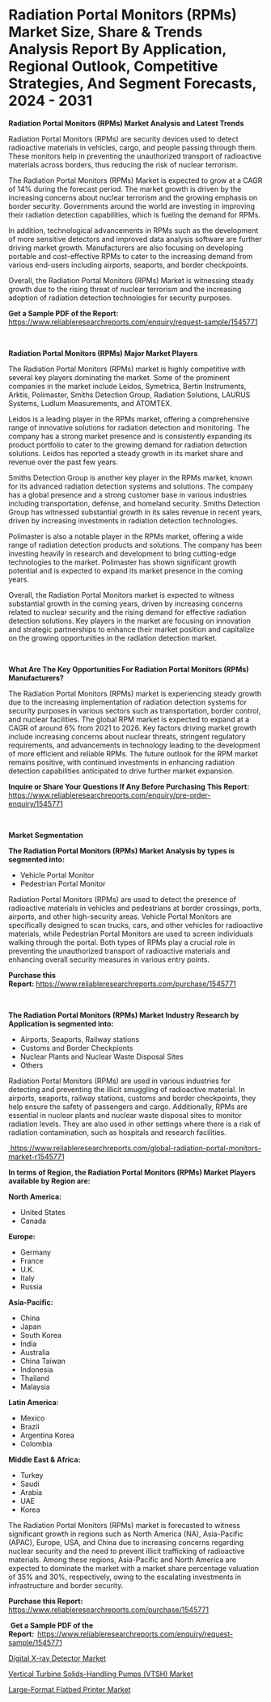 <p><h1>Radiation Portal Monitors (RPMs) Market Size, Share & Trends Analysis Report By Application, Regional Outlook, Competitive Strategies, And Segment Forecasts, 2024 - 2031</h1></p><p><strong>Radiation Portal Monitors (RPMs) Market Analysis and Latest Trends</strong></p>
<p><p>Radiation Portal Monitors (RPMs) are security devices used to detect radioactive materials in vehicles, cargo, and people passing through them. These monitors help in preventing the unauthorized transport of radioactive materials across borders, thus reducing the risk of nuclear terrorism.</p><p>The Radiation Portal Monitors (RPMs) Market is expected to grow at a CAGR of 14% during the forecast period. The market growth is driven by the increasing concerns about nuclear terrorism and the growing emphasis on border security. Governments around the world are investing in improving their radiation detection capabilities, which is fueling the demand for RPMs.</p><p>In addition, technological advancements in RPMs such as the development of more sensitive detectors and improved data analysis software are further driving market growth. Manufacturers are also focusing on developing portable and cost-effective RPMs to cater to the increasing demand from various end-users including airports, seaports, and border checkpoints.</p><p>Overall, the Radiation Portal Monitors (RPMs) Market is witnessing steady growth due to the rising threat of nuclear terrorism and the increasing adoption of radiation detection technologies for security purposes.</p></p>
<p><strong>Get a Sample PDF of the Report:&nbsp;</strong> <a href="https://www.reliableresearchreports.com/enquiry/request-sample/1545771">https://www.reliableresearchreports.com/enquiry/request-sample/1545771</a></p>
<p>&nbsp;</p>
<p><strong>Radiation Portal Monitors (RPMs) Major Market Players</strong></p>
<p><p>The Radiation Portal Monitors (RPMs) market is highly competitive with several key players dominating the market. Some of the prominent companies in the market include Leidos, Symetrica, Bertin Instruments, Arktis, Polimaster, Smiths Detection Group, Radiation Solutions, LAURUS Systems, Ludlum Measurements, and ATOMTEX.</p><p>Leidos is a leading player in the RPMs market, offering a comprehensive range of innovative solutions for radiation detection and monitoring. The company has a strong market presence and is consistently expanding its product portfolio to cater to the growing demand for radiation detection solutions. Leidos has reported a steady growth in its market share and revenue over the past few years.</p><p>Smiths Detection Group is another key player in the RPMs market, known for its advanced radiation detection systems and solutions. The company has a global presence and a strong customer base in various industries including transportation, defense, and homeland security. Smiths Detection Group has witnessed substantial growth in its sales revenue in recent years, driven by increasing investments in radiation detection technologies.</p><p>Polimaster is also a notable player in the RPMs market, offering a wide range of radiation detection products and solutions. The company has been investing heavily in research and development to bring cutting-edge technologies to the market. Polimaster has shown significant growth potential and is expected to expand its market presence in the coming years.</p><p>Overall, the Radiation Portal Monitors market is expected to witness substantial growth in the coming years, driven by increasing concerns related to nuclear security and the rising demand for effective radiation detection solutions. Key players in the market are focusing on innovation and strategic partnerships to enhance their market position and capitalize on the growing opportunities in the radiation detection market.</p></p>
<p>&nbsp;</p>
<p><strong>What Are The Key Opportunities For Radiation Portal Monitors (RPMs) Manufacturers?</strong></p>
<p><p>The Radiation Portal Monitors (RPMs) market is experiencing steady growth due to the increasing implementation of radiation detection systems for security purposes in various sectors such as transportation, border control, and nuclear facilities. The global RPM market is expected to expand at a CAGR of around 6% from 2021 to 2026. Key factors driving market growth include increasing concerns about nuclear threats, stringent regulatory requirements, and advancements in technology leading to the development of more efficient and reliable RPMs. The future outlook for the RPM market remains positive, with continued investments in enhancing radiation detection capabilities anticipated to drive further market expansion.</p></p>
<p><strong>Inquire or Share Your Questions If Any Before Purchasing This Report:</strong> <a href="https://www.reliableresearchreports.com/enquiry/pre-order-enquiry/1545771">https://www.reliableresearchreports.com/enquiry/pre-order-enquiry/1545771</a></p>
<p>&nbsp;</p>
<p><strong>Market Segmentation</strong></p>
<p><strong>The Radiation Portal Monitors (RPMs) Market Analysis by types is segmented into:</strong></p>
<p><ul><li>Vehicle Portal Monitor</li><li>Pedestrian Portal Monitor</li></ul></p>
<p><p>Radiation Portal Monitors (RPMs) are used to detect the presence of radioactive materials in vehicles and pedestrians at border crossings, ports, airports, and other high-security areas. Vehicle Portal Monitors are specifically designed to scan trucks, cars, and other vehicles for radioactive materials, while Pedestrian Portal Monitors are used to screen individuals walking through the portal. Both types of RPMs play a crucial role in preventing the unauthorized transport of radioactive materials and enhancing overall security measures in various entry points.</p></p>
<p><strong>Purchase this Report:&nbsp;</strong><a href="https://www.reliableresearchreports.com/purchase/1545771">https://www.reliableresearchreports.com/purchase/1545771</a></p>
<p>&nbsp;</p>
<p><strong>The Radiation Portal Monitors (RPMs) Market Industry Research by Application is segmented into:</strong></p>
<p><ul><li>Airports, Seaports, Railway stations</li><li>Customs and Border Checkpionts</li><li>Nuclear Plants and Nuclear Waste Disposal Sites</li><li>Others</li></ul></p>
<p><p>Radiation Portal Monitors (RPMs) are used in various industries for detecting and preventing the illicit smuggling of radioactive material. In airports, seaports, railway stations, customs and border checkpoints, they help ensure the safety of passengers and cargo. Additionally, RPMs are essential in nuclear plants and nuclear waste disposal sites to monitor radiation levels. They are also used in other settings where there is a risk of radiation contamination, such as hospitals and research facilities.</p></p>
<p><a href="https://www.reliableresearchreports.com/global-radiation-portal-monitors-market-r1545771">&nbsp;https://www.reliableresearchreports.com/global-radiation-portal-monitors-market-r1545771</a></p>
<p><strong>In terms of Region, the Radiation Portal Monitors (RPMs) Market Players available by Region are:</strong></p>
<p>
    <p> <strong> North America: </strong>
        <ul>
            <li>United States</li>
            <li>Canada</li>
        </ul>
        </p> 
    <p> <strong> Europe: </strong>
        <ul>
            <li>Germany</li>
            <li>France</li>
            <li>U.K.</li>
            <li>Italy</li>
            <li>Russia</li>
        </ul>
        </p> 
    <p> <strong> Asia-Pacific: </strong>
        <ul>
            <li>China</li>
            <li>Japan</li>
            <li>South Korea</li>
            <li>India</li>
            <li>Australia</li>
            <li>China Taiwan</li>
            <li>Indonesia</li>
            <li>Thailand</li>
            <li>Malaysia</li>
        </ul>
        </p> 
    <p> <strong> Latin America: </strong>
        <ul>
            <li>Mexico</li>
            <li>Brazil</li>
            <li>Argentina Korea</li>
            <li>Colombia</li>
        </ul>
        </p> 
    <p> <strong> Middle East & Africa: </strong>
        <ul>
            <li>Turkey</li>
            <li>Saudi</li>
            <li>Arabia</li>
            <li>UAE</li>
            <li>Korea</li>
        </ul>
    </p>
    </p>
<p><p>The Radiation Portal Monitors (RPMs) market is forecasted to witness significant growth in regions such as North America (NA), Asia-Pacific (APAC), Europe, USA, and China due to increasing concerns regarding nuclear security and the need to prevent illicit trafficking of radioactive materials. Among these regions, Asia-Pacific and North America are expected to dominate the market with a market share percentage valuation of 35% and 30%, respectively, owing to the escalating investments in infrastructure and border security.</p></p>
<p><strong>Purchase this Report: </strong><a href="https://www.reliableresearchreports.com/purchase/1545771">https://www.reliableresearchreports.com/purchase/1545771</a></p>
<p>&nbsp;<strong>Get a Sample PDF of the Report:&nbsp;&nbsp;</strong><a href="https://www.reliableresearchreports.com/enquiry/request-sample/1545771">https://www.reliableresearchreports.com/enquiry/request-sample/1545771</a></p>
<p><strong></strong></p>
<p><p><a href="https://github.com/joannesouthgate/Market-Research-Report-List-3/blob/main/digital-x-ray-detector-market.md">Digital X-ray Detector Market</a></p><p><a href="https://github.com/sofayahoo2023/Market-Research-Report-List-4/blob/main/vertical-turbine-solids-handling-pumps-vtsh-market.md">Vertical Turbine Solids-Handling Pumps (VTSH) Market</a></p><p><a href="https://github.com/wwwkeltoum/Market-Research-Report-List-3/blob/main/large-format-flatbed-printer-market.md">Large-Format Flatbed Printer Market</a></p></p>